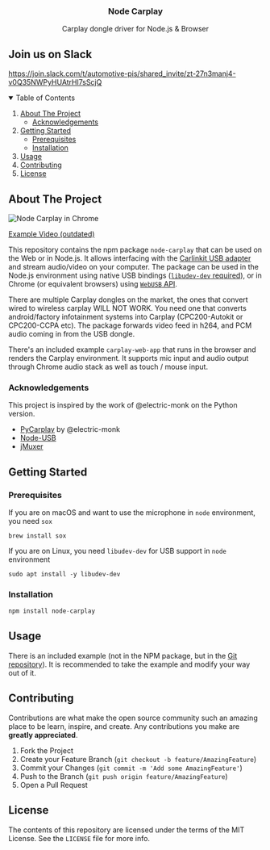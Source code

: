 
<h3 align="center">Node Carplay</h3>
  <p align="center">
    Carplay dongle driver for Node.js & Browser
</p>

## Join us on Slack
https://join.slack.com/t/automotive-pis/shared_invite/zt-27n3manj4-v0Q35NWPyHUAtrHl7sScjQ

<!-- TABLE OF CONTENTS -->
<details open="open">
  <summary>Table of Contents</summary>
  <ol>
    <li>
      <a href="#about-the-project">About The Project</a>
      <ul>
        <li><a href="#built-with">Acknowledgements</a></li>
      </ul>
    </li>
    <li>
      <a href="#getting-started">Getting Started</a>
      <ul>
        <li><a href="#prerequisites">Prerequisites</a></li>
        <li><a href="#installation">Installation</a></li>
      </ul>
    </li>
    <li><a href="#usage">Usage</a></li>
    <li><a href="#contributing">Contributing</a></li>
    <li><a href="#license">License</a></li>
  </ol>
</details>



<!-- ABOUT THE PROJECT -->
## About The Project

![Node Carplay in Chrome](https://github.com/rhysmorgan134/node-CarPlay/assets/4278113/3cbb5cab-fd62-4282-9fad-1b1aed90ad33)

[Example Video (outdated)](https://youtu.be/mBeYd7RNw1w)

This repository contains the npm package `node-carplay` that can be used on the Web or in Node.js. It allows interfacing with the [Carlinkit USB adapter](https://amzn.to/3X6OaF9) and stream audio/video on your computer. The package can be used in the Node.js environment using native USB bindings ([`libudev-dev` required](https://github.com/node-usb/node-usb#prerequisites)), or in Chrome (or equivalent browsers) using [`WebUSB` API](https://developer.mozilla.org/en-US/docs/Web/API/WebUSB_API).

There are multiple Carplay dongles on the market, the ones that convert wired to wireless carplay WILL NOT WORK. You need one that converts android/factory infotainment systems into Carplay (CPC200-Autokit or CPC200-CCPA etc). The package forwards video feed in h264, and PCM audio coming in from the USB dongle.

There's an included example `carplay-web-app` that runs in the browser and renders the Carplay environment. It supports mic input and audio output through Chrome audio stack as well as touch / mouse input.

### Acknowledgements

This project is inspired by the work of @electric-monk on the Python version.

* [PyCarplay](https://github.com/electric-monk/pycarplay) by @electric-monk
* [Node-USB](https://github.com/node-usb/node-usb)
* [jMuxer](https://github.com/samirkumardas/jmuxer)


## Getting Started

### Prerequisites

If you are on macOS and want to use the microphone in `node` environment, you need `sox`

```shell
brew install sox
```

If you are on Linux, you need `libudev-dev` for USB support in `node` environment

```shell
sudo apt install -y libudev-dev
```

### Installation

```javascript
npm install node-carplay
```

## Usage

There is an included example (not in the NPM package, but in the [Git repository](https://github.com/rhysmorgan134/node-CarPlay)). It is recommended to take the example and modify your way out of it.


## Contributing

Contributions are what make the open source community such an amazing place to be learn, inspire, and create. Any contributions you make are **greatly appreciated**.

1. Fork the Project
2. Create your Feature Branch (`git checkout -b feature/AmazingFeature`)
3. Commit your Changes (`git commit -m 'Add some AmazingFeature'`)
4. Push to the Branch (`git push origin feature/AmazingFeature`)
5. Open a Pull Request


## License

The contents of this repository are licensed under the terms of the MIT License.
See the `LICENSE` file for more info.
